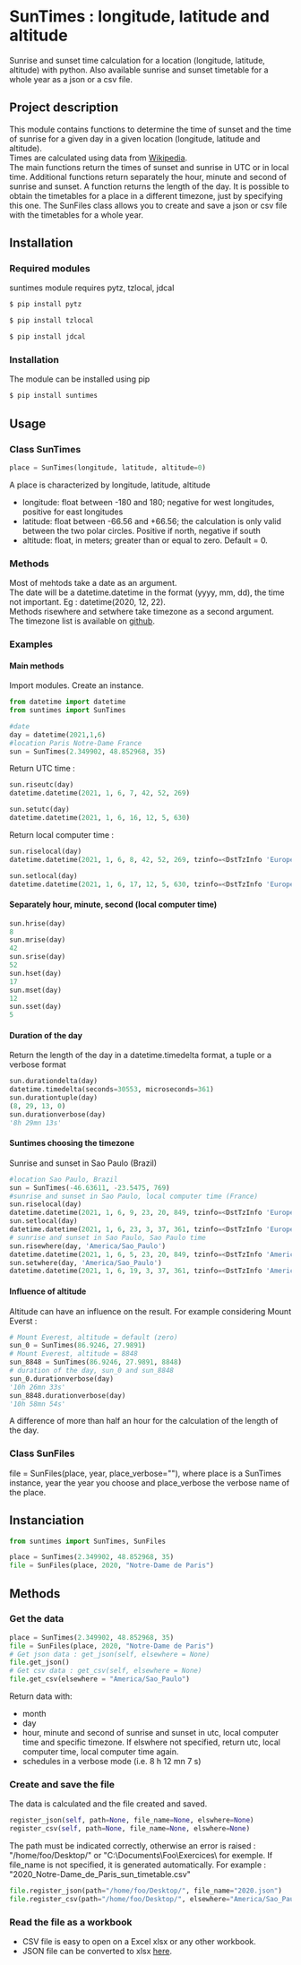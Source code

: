 # SunTimes : longitude, latitude and altitude
Sunrise and sunset time calculation for a location (longitude, latitude, altitude) with python. Also available sunrise and sunset timetable for a whole year as a json or a csv file.
## Project description
This module contains functions to determine the time of sunset and the time of sunrise for a given day in a given location (longitude, latitude and altitude).  
Times are calculated using data from [Wikipedia](https://en.wikipedia.org/wiki/Sunrise_equation).  
The main functions return the times of sunset and sunrise in UTC or in local time. Additional functions return separately the hour, minute and second of sunrise and sunset. A function returns the length of the day. It is possible to obtain the timetables for a place in a different timezone, just by specifying this one.
The SunFiles class allows you to create and save a json or csv file with the timetables for a whole year.
## Installation
### Required modules
suntimes module requires pytz, tzlocal, jdcal  
```sh
$ pip install pytz
```
```sh
$ pip install tzlocal
```
```sh
$ pip install jdcal
```
### Installation
The module can be installed using pip
```sh
$ pip install suntimes
```
## Usage
### Class SunTimes
```python
place = SunTimes(longitude, latitude, altitude=0)
 ```
A place is characterized by longitude, latitude, altitude
- longitude: float between -180 and 180; negative for west longitudes, positive for east longitudes
- latitude: float between -66.56 and +66.56; the calculation is only valid between the two polar circles. Positive if north, negative if south
- altitude: float, in meters; greater than or equal to zero. Default = 0.
### Methods
Most of mehtods take a date as an argument.  
The date will be a datetime.datetime in the format (yyyy, mm, dd), the time not important. Eg : datetime(2020, 12, 22).  
Methods risewhere and setwhere take timezone as a second argument.  
The timezone list is available on [github](https://gist.github.com/heyalexej/8bf688fd67d7199be4a1682b3eec7568).
### Examples
#### Main methods
Import modules. Create an instance.
```python
from datetime import datetime
from suntimes import SunTimes

#date
day = datetime(2021,1,6)
#location Paris Notre-Dame France
sun = SunTimes(2.349902, 48.852968, 35)
```
Return UTC time :  
```python
sun.riseutc(day)
datetime.datetime(2021, 1, 6, 7, 42, 52, 269)
```
```python
sun.setutc(day)
datetime.datetime(2021, 1, 6, 16, 12, 5, 630)
```
Return local computer time : 
```python
sun.riselocal(day)
datetime.datetime(2021, 1, 6, 8, 42, 52, 269, tzinfo=<DstTzInfo 'Europe/Paris' CET+1:00:00 STD>)
```
```python
sun.setlocal(day)
datetime.datetime(2021, 1, 6, 17, 12, 5, 630, tzinfo=<DstTzInfo 'Europe/Paris' CET+1:00:00 STD>)
```
#### Separately hour, minute, second (local computer time)
```python
sun.hrise(day)
8
sun.mrise(day)
42
sun.srise(day)
52
sun.hset(day)
17
sun.mset(day)
12
sun.sset(day)
5
```
#### Duration of the day
Return the length of the day in a datetime.timedelta format, a tuple or a verbose format
```python
sun.durationdelta(day)
datetime.timedelta(seconds=30553, microseconds=361)
sun.durationtuple(day)
(8, 29, 13, 0)
sun.durationverbose(day)
'8h 29mn 13s'
```
#### Suntimes choosing the timezone
Sunrise and sunset in Sao Paulo (Brazil)  
```python
#location Sao Paulo, Brazil
sun = SunTimes(-46.63611, -23.5475, 769)
#sunrise and sunset in Sao Paulo, local computer time (France)
sun.riselocal(day)
datetime.datetime(2021, 1, 6, 9, 23, 20, 849, tzinfo=<DstTzInfo 'Europe/Paris' CET+1:00:00 STD>)
sun.setlocal(day)
datetime.datetime(2021, 1, 6, 23, 3, 37, 361, tzinfo=<DstTzInfo 'Europe/Paris' CET+1:00:00 STD>)
# sunrise and sunset in Sao Paulo, Sao Paulo time
sun.risewhere(day, 'America/Sao_Paulo')
datetime.datetime(2021, 1, 6, 5, 23, 20, 849, tzinfo=<DstTzInfo 'America/Sao_Paulo' -03-1 day, 21:00:00 STD>)
sun.setwhere(day, 'America/Sao_Paulo')
datetime.datetime(2021, 1, 6, 19, 3, 37, 361, tzinfo=<DstTzInfo 'America/Sao_Paulo' -03-1 day, 21:00:00 STD>)
```
#### Influence of altitude
Altitude can have an influence on the result.
For example considering Mount Everst :  
```python
# Mount Everest, altitude = default (zero)
sun_0 = SunTimes(86.9246, 27.9891)
# Mount Everest, altitude = 8848
sun_8848 = SunTimes(86.9246, 27.9891, 8848)
# duration of the day, sun_0 and sun_8848
sun_0.durationverbose(day)
'10h 26mn 33s'
sun_8848.durationverbose(day)
'10h 58mn 54s'  
```
A difference of more than half an hour for the calculation of the length of the day.
### Class SunFiles
file = SunFiles(place, year, place_verbose=""), where place is a SunTimes instance, year the year you choose and place_verbose the verbose name of the place.  
## Instanciation
```python
from suntimes import SunTimes, SunFiles

place = SunTimes(2.349902, 48.852968, 35)
file = SunFiles(place, 2020, "Notre-Dame de Paris")
```
## Methods
### Get the data
```python
place = SunTimes(2.349902, 48.852968, 35)
file = SunFiles(place, 2020, "Notre-Dame de Paris")
# Get json data : get_json(self, elsewhere = None)
file.get_json()
# Get csv data : get_csv(self, elsewhere = None)
file.get_csv(elsewhere = "America/Sao_Paulo")
```
Return data with:
- month
- day
- hour, minute and second of sunrise and sunset in utc, local computer time and specific timezone. If elswhere not specified, return utc, local computer time, local computer time again.
- schedules in a verbose mode (i.e. 8 h 12 mn 7 s)
### Create and save the file
The data is calculated and the file created and saved.
```python
register_json(self, path=None, file_name=None, elswhere=None)
register_csv(self, path=None, file_name=None, elswhere=None)
```
The path must be indicated correctly, otherwise an error is raised : "/home/foo/Desktop/" or "C:\Documents\Foo\Exercices\ for exemple.
If file_name is not specified, it is generated automatically. For example : "2020_Notre-Dame_de_Paris_sun_timetable.csv"
```python
file.register_json(path="/home/foo/Desktop/", file_name="2020.json")
file.register_csv(path="/home/foo/Desktop/", elsewhere="America/Sao_Paulo")
```
### Read the file as a workbook
- CSV file is easy to open on a Excel xlsx or any other workbook.
- JSON file can be converted to xlsx [here](https://codebeautify.org/json-to-excel-converter).
